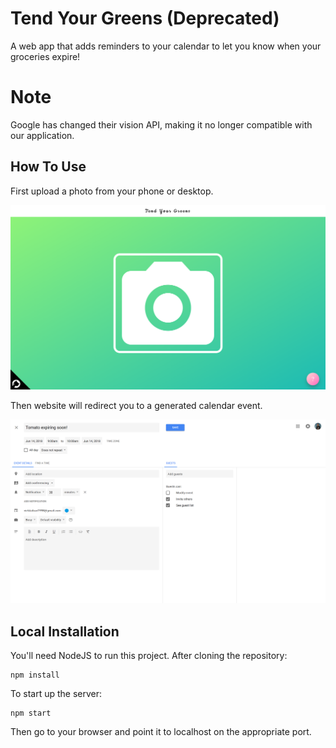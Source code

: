 # Tend Your Greens (Deprecated)
A web app that adds reminders to your calendar to let you know when your groceries expire!

# Note
Google has changed their vision API, making it no longer compatible with our application.

## How To Use
First upload a photo from your phone or desktop.

<p style="text-align: center">
<img src="./screenshots/landing.png" width="650"/>
</p>


Then website will redirect you to a generated calendar event.

<p style="text-align: center">
<img src="./screenshots/calendar.png" width="650"/>
</p>



## Local Installation

You'll need NodeJS to run this project. After cloning the repository:
```
npm install
```

To start up the server:
```
npm start
```

Then go to your browser and point it to localhost on the appropriate port.
